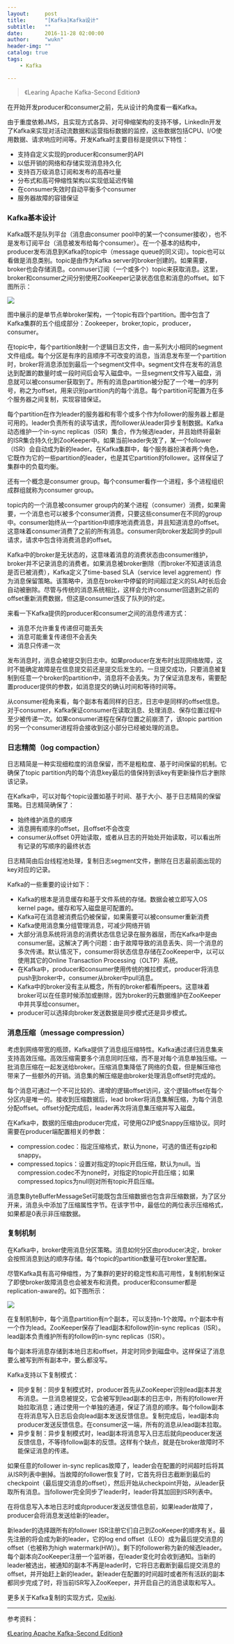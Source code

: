 ```yaml
---
layout:     post
title:      "[Kafka]Kafka设计"
subtitle:   ""
date:       2016-11-28 02:00:00
author:     "wukn"
header-img: ""
catalog: true
tags:
    - Kafka

---
```


> 《Learing Apache Kafka-Second Edition》

在开始开发producer和consumer之前，先从设计的角度看一看Kafka。

由于重度依赖JMS，且实现方式各异、对可伸缩架构的支持不够，LinkedIn开发了Kafka来实现对活动流数据和运营指标数据的监控，这些数据包括CPU、I/O使用数据、请求响应时间等。开发Kafka时主要目标是提供以下特性：

* 支持自定义实现的producer和consumer的API
* 以低开销的网络和存储实现消息持久化
* 支持百万级消息订阅和发布的高吞吐量
* 分布式和高可伸缩性架构以实现低延迟传输
* 在consumer失效时自动平衡多个consumer
* 服务器故障的容错保证

### Kafka基本设计

Kafka既不是队列平台（消息由consumer pool中的某一个consumer接收），也不是发布订阅平台（消息被发布给每个consumer）。在一个基本的结构中，producer发布消息到Kafka的topic中（message queue的同义词）。topic也可以看做是消息类别。topic是由作为Kafka server的broker创建的。如果需要，broker也会存储消息。conmuser订阅（一个或多个）topic来获取消息。这里，broker和consumer之间分别使用ZooKeeper记录状态信息和消息的offset。如下图所示：

![](/img/post/kafka/design/basic-architecture.png)

图中展示的是单节点单broker架构，一个topic有四个partition。图中包含了Kafka集群的五个组成部分：Zookeeper，broker,topic，producer，consumer。

在topic中，每个partition映射一个逻辑日志文件，由一系列大小相同的segment文件组成。每个分区是有序的且顺序不可改变的消息，当消息发布至一个partition时，broker将消息添加到最后一个segment文件中。segment文件在发布的消息达到配置的数量时或一段时间后会写入磁盘中。一旦segment文件写入磁盘，消息就可以被consumer获取到了。所有的消息partition被分配了一个唯一的序列号，称之为offset，用来识别partition内的每个消息。每个partition可配置为在多个服务器之间复制，实现容错保证。

每个partition在作为leader的服务器和有零个或多个作为follower的服务器上都是可用的。leader负责所有的读写请求，而follower从leader异步复制数据。Kafka动态维护一个in-sync replicas（ISR）集合，作为候选leader，并且始终将最新的ISR集合持久化到ZooKeeper中。如果当前leader失效了，某一个follower（ISR）会自动成为新的leader。在Kafka集群中，每个服务器扮演者两个角色，它既作为它的一些partition的leader，也是其它partition的follower。这样保证了集群中的负载均衡。

还有一个概念是consumer group。每个consumer看作一个进程，多个进程组织成群组就称为consumer group。

topic内的一个消息被consumer group内的某个进程（consumer）消费，如果需要，一个消息也可以被多个consumer消费，只要这些consumer在不同的group中。consumer始终从一个partition中顺序地消费消息，并且知道消息的offset。这意味着consumer消费了之前的所有消息。consumer向broker发起同步的pull请求，请求中包含待消费消息的offset。

Kafka中的broker是无状态的，这意味着消息的消费状态由consumer维护，broker并不记录消息的消费者。如果消息被broker删除（而broker不知道该消息是否已被消费），Kafka定义了time-based SLA（service level aggrement）作为消息保留策略。该策略中，消息在broker中停留的时间超过定义的SLA时长后会自动被删除。尽管与传统的消息系统相比，这样会允许consumer回退到之前的offset重新消费数据，但这是consumer违反了队列的约定。

来看一下Kafka提供的producer和consumer之间的消息传递方式：

* 消息不允许重复传递但可能丢失
* 消息可能重复传递但不会丢失
* 消息只传递一次

发布消息时，消息会被提交到日志中。如果producer在发布时出现网络故障，这时不能确定故障是在信息提交前还是提交后发生的。一旦提交成功，只要消息被复制到任意一个broker的partition中，消息将不会丢失。为了保证消息发布，需要配置producer提供的参数，如消息提交的确认时间和等待时间等。

从consumer视角来看，每个副本有着同样的日志，日志中是同样的offset信息。对于consumer，Kafka保证consumer在读取消息、处理消息、保存位置过程中至少被传递一次。如果consumer进程在保存位置之前崩溃了，该topic partition的另一个consumer进程将会接收到这小部分已经被处理的消息。

### 日志精简（log compaction）

日志精简是一种实现细粒度的消息保留，而不是粗粒度、基于时间保留的机制。它确保了topic partition内的每个消息key最后的值保持到该key有更新操作后才删除该记录。

在Kafka中，可以对每个topic设置如基于时间、基于大小、基于日志精简的保留策略。日志精简确保了：
* 始终维护消息的顺序
* 消息拥有顺序的offset，且offset不会改变
* consumer从offset 0开始读取，或者从日志的开始处开始读取，可以看出所有记录的写顺序的最终状态

日志精简由后台线程池处理，复制日志segment文件，删除在日志最前面出现的key对应的记录。

Kafka的一些重要的设计如下：
* Kafka的根本是消息缓存和基于文件系统的存储。数据会被立即写入OS kernel page。缓存和写入磁盘是可配置的。
* Kafka可在消息被消费后仍被保留，如果需要可以被consumer重新消费
* Kafka使用消息集分组管理消息，可减少网络开销
* 大部分消息系统将消息的消费状态信息记录在服务器层，而在Kafka中是由consumer层。这解决了两个问题：由于故障导致的消息丢失、同一个消息的多次传递。默认情况下，consumer将状态信息存储在ZooKeeper中，以可以使用其它的Online Transaction Processing（OLTP）系统。
* 在Kafka中，producer和consumer使用传统的推拉模式，producer将消息push到broker中，consumer从broker中pull消息。
* Kafka中的broker没有主从概念，所有的broker都看所peers。这意味着broker可以在任意时候添加或删除，因为broker的元数据维护在ZooKeeper中并共享给consumer。
* producer可以选择向broker发送数据是同步模式还是异步模式。

### 消息压缩（message compression）

考虑到网络带宽的瓶颈，Kafka提供了消息组压缩特性。Kafka通过递归消息集来支持高效压缩。高效压缩需要多个消息同时压缩，而不是对每个消息单独压缩。一批消息压缩在一起发送给broker。压缩消息集降低了网络的负载，但是解压缩也带来了一些额外的开销。消息集的解压缩是由broker处理消息offset时完成的。

每个消息可通过一个不可比较的、递增的逻辑offset访问，这个逻辑offset在每个分区内是唯一的。接收到压缩数据后，lead broker将消息集解压缩，为每个消息分配offset。offset分配完成后，leader再次将消息集压缩并写入磁盘。

在Kafka中，数据的压缩由producer完成，可使用GZIP或Snappy压缩协议。同时需要在producer端配置相关的参数：
* compression.codec：指定压缩格式，默认为none，可选的值还有gzip和snappy。
* compressed.topics：设置对指定的topic开启压缩，默认为null。当compression.codec不为none时，对指定的topic开启压缩；如果compressed.topics为null则对所有topic开启压缩。

消息集ByteBufferMessageSet可能既包含压缩数据也包含非压缩数据，为了区分开来，消息头中添加了压缩属性字节。在该字节中，最低位的两位表示压缩格式，如果都是0表示非压缩数据。

### 复制机制

在Kafka中，broker使用消息分区策略。消息如何分区由producer决定，broker会按照消息到达的顺序存储。每个topic的partition数量可在broker里配置。

尽管Kafka具有高可伸缩性，为了集群的更好的稳定性和高可用性，复制机制保证了即使broker故障消息也会被发布和消费。producer和consumer都是replication-aware的。如下图所示：

![](/img/post/kafka/design/replication-mechanism.png)

在复制机制中，每个消息partition有n个副本，可以支持n-1个故障。n个副本中有一个作为lead。ZooKeeper保存了lead副本和follow的in-sync replicas（ISR）。lead副本负责维护所有的follow的in-sync replicas（ISR）。

每个副本将消息存储到本地日志和offset，并定时同步到磁盘中。这样保证了消息要么被写到所有副本中，要么都没写。

Kafka支持以下复制模式：

* 同步复制：同步复制模式时，producer首先从ZooKeeper识别lead副本并发布消息。一旦消息被提交，它会被写到lead副本的日志中，所有的follower开始拉取消息；通过使用一个单独的通道，保证了消息的顺序。每个follow副本在将消息写入日志后会向lead副本发送反馈信息。复制完成后，lead副本向producer发送反馈信息。在consumer这一端，所有的消息从lead副本拉取。
* 异步复制：异步复制模式时，lead副本将消息写入日志后就向peoducer发送反馈信息，不等待follow副本的反馈。这样有个缺点，就是在broker故障时不能保证消息的传递。

如果任意的follower in-sync replicas故障了，leader会在配置的时间超时后将其从ISR列表中删掉。当故障的follower恢复了时，它首先将日志截断到最后的checkpoint（最后提交消息的offset），然后开始从checkpoint开始，从leader获取所有消息。当follower完全同步了leader时，leader将其加回到ISR列表中。

在将信息写入本地日志时或向producer发送反馈信息前，如果leader故障了，producer会将消息发送给新的leader。

新leader的选择跟所有的follower ISR注册它们自己到ZooKeeper的顺序有关。最先注册的将会成为新的leader，它的log end offset（LEO）成为最后提交消息的offset（也被称为high watermark(HW)）。剩下的follower称为新的候选leader。每个副本向ZooKeeper注册一个监听器，在leader变化时会收到通知。当新的leader被选出，被通知的副本不再是leader时，它将日志截断到最后提交消息的offset，并开始赶上新的leader。新leader在配置的时间超时或者所有活跃的副本都同步完成了时，将当前ISR写入ZooKeeper，并开启自己的消息读取和写入。

更多关于Kafka复制的实现方式，见[wiki](https://cwiki.apache.org/confluence/display/KAFKA/kafka+Detailed+Replication+Design+V3).


---

参考资料：

[《Learing Apache Kafka-Second Edition》]()
